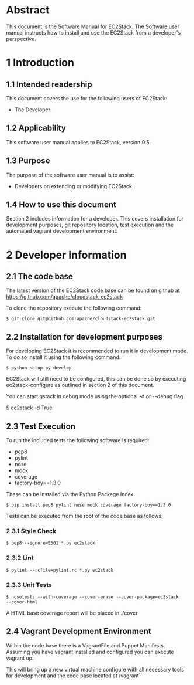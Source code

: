 <!---
# Licensed to the Apache Software Foundation (ASF) under one
# or more contributor license agreements.  See the NOTICE file
# distributed with this work for additional information
# regarding copyright ownership.  The ASF licenses this file
# to you under the Apache License, Version 2.0 (the
# "License"); you may not use this file except in compliance
# with the License.  You may obtain a copy of the License at
# 
#   http://www.apache.org/licenses/LICENSE-2.0
# 
# Unless required by applicable law or agreed to in writing,
# software distributed under the License is distributed on an
# "AS IS" BASIS, WITHOUT WARRANTIES OR CONDITIONS OF ANY
# KIND, either express or implied.  See the License for the
# specific language governing permissions and limitations
# under the License.
--->
Abstract
========

This document is the Software Manual for EC2Stack. The Software user
manual instructs how to install and use the EC2Stack from a developer's perspective.

1 Introduction
==============

1.1 Intended readership
------------------------

This document covers the use for the following users of EC2Stack:

- The Developer.

1.2 Applicability
-----------------

This software user manual applies to EC2Stack, version 0.5.

1.3 Purpose
-----------

The purpose of the software user manual is to assist:

- Developers on extending or modifying EC2Stack.

1.4 How to use this document
----------------------------

Section 2 includes information for a developer. This covers installation
for development purposes, git repository location, test execution and
the automated vagrant development environment.

2 Developer Information
=======================

2.1 The code base
-----------------

The latest version of the EC2Stack code base can be found on github at
https://github.com/apache/cloudstack-ec2stack

To clone the repository execute the following command:

```
$ git clone git@github.com:apache/cloudstack-ec2stack.git
```

2.2 Installation for development purposes
-----------------------------------------

For developing EC2Stack it is recommended to run it in development mode.
To do so install it using the following command:

```
$ python setup.py develop
```

EC2Stack will still need to be configured, this can be done so by
executing ec2stack-configure as outlined in section 2 of this document.

You can start gstack in debug mode using the optional -d or --debug flag

$ ec2stack -d True

2.3 Test Execution
------------------

To run the included tests the following software is required:

-   pep8
-   pylint
-   nose
-   mock
-   coverage
-   factory-boy==1.3.0

These can be installed via the Python Package Index:

```
$ pip install pep8 pylint nose mock coverage factory-boy==1.3.0
```

Tests can be executed from the root of the code base as follows:

### 2.3.1 Style Check

```
$ pep8 --ignore=E501 *.py ec2stack
```

### 2.3.2 Lint

```
$ pylint --rcfile=pylint.rc *.py ec2stack
```

### 2.3.3 Unit Tests

```
$ nosetests --with-coverage --cover-erase --cover-package=ec2stack
--cover-html
```

A HTML base coverage report will be placed in ./cover

2.4 Vagrant Development Environment
-----------------------------------

Within the code base there is a VagrantFile and Puppet Manifests.
Assuming you have vagrant installed and configured you can execute
vagrant up.

This will bring up a new virtual machine configure with all necessary
tools for development and the code base located at /vagrant``
